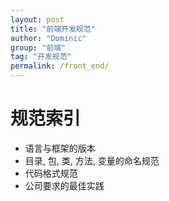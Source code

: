 ```yaml
---
layout: post
title: "前端开发规范"
author: "Dominic"
group: "前端"
tag: "开发规范"
permalink: /front_end/
---
```


# 规范索引
- 语言与框架的版本
- 目录, 包, 类, 方法, 变量的命名规范
- 代码格式规范
- 公司要求的最佳实践
